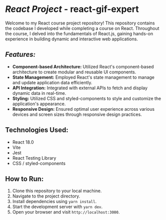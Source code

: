 # *__React Project__* - react-gif-expert
Welcome to my React course project repository! This repository contains the codebase I developed while completing a course on React. Throughout the course, I delved into the fundamentals of React.js, gaining hands-on experience in building dynamic and interactive web applications.

## *Features:*
- **Component-based Architecture:** Utilized React's component-based architecture to create modular and reusable UI components.
- **State Management:** Employed React's state management to manage and update application data efficiently.
- **API Integration:** Integrated with external APIs to fetch and display dynamic data in real-time.
- **Styling:** Utilized CSS and styled-components to style and customize the application's appearance.
- **Responsive Design:** Ensured optimal user experience across various devices and screen sizes through responsive design practices.

## Technologies Used:
- React 18.0
- Vite
- Jest
- React Testing Library
- CSS / styled-components
  
## How to Run:
1. Clone this repository to your local machine.
2. Navigate to the project directory.
3. Install dependencies using `yarn install`.
4. Start the development server with `yarn dev`.
5. Open your browser and visit `http://localhost:3000`.
